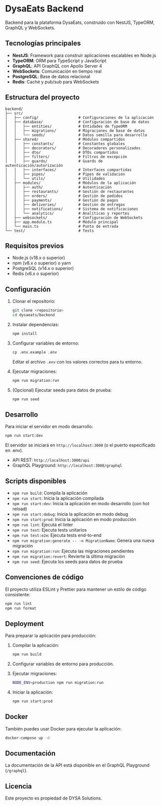 # DysaEats Backend

Backend para la plataforma DysaEats, construido con NestJS, TypeORM, GraphQL y WebSockets.

## Tecnologías principales

- **NestJS**: Framework para construir aplicaciones escalables en Node.js
- **TypeORM**: ORM para TypeScript y JavaScript
- **GraphQL**: API GraphQL con Apollo Server 4
- **WebSockets**: Comunicación en tiempo real
- **PostgreSQL**: Base de datos relacional
- **Redis**: Caché y pub/sub para WebSockets

## Estructura del proyecto

```
backend/
├── src/
│   ├── config/                  # Configuraciones de la aplicación
│   ├── database/                # Configuración de base de datos
│   │   ├── entities/            # Entidades de TypeORM
│   │   ├── migrations/          # Migraciones de base de datos
│   │   └── seeds/               # Datos semilla para desarrollo
│   ├── shared/                  # Módulos compartidos
│   │   ├── constants/           # Constantes globales
│   │   ├── decorators/          # Decoradores personalizados
│   │   ├── dto/                 # DTOs compartidos
│   │   ├── filters/             # Filtros de excepción
│   │   ├── guards/              # Guards de autenticación/autorización
│   │   ├── interfaces/          # Interfaces compartidas
│   │   ├── pipes/               # Pipes de validación
│   │   └── utils/               # Utilidades
│   ├── modules/                 # Módulos de la aplicación
│   │   ├── auth/                # Autenticación
│   │   ├── restaurants/         # Gestión de restaurantes
│   │   ├── orders/              # Gestión de pedidos
│   │   ├── payments/            # Gestión de pagos
│   │   ├── deliveries/          # Gestión de entregas
│   │   ├── notifications/       # Sistema de notificaciones
│   │   └── analytics/           # Analíticas y reportes
│   ├── websockets/              # Configuración de WebSockets
│   ├── app.module.ts            # Módulo principal
│   └── main.ts                  # Punto de entrada
└── test/                        # Tests
```

## Requisitos previos

- Node.js (v18.x o superior)
- npm (v8.x o superior) o yarn
- PostgreSQL (v14.x o superior)
- Redis (v6.x o superior)

## Configuración

1. Clonar el repositorio:
   ```bash
   git clone <repositorio>
   cd dysaeats/backend
   ```

2. Instalar dependencias:
   ```bash
   npm install
   ```

3. Configurar variables de entorno:
   ```bash
   cp .env.example .env
   ```
   Editar el archivo `.env` con los valores correctos para tu entorno.

4. Ejecutar migraciones:
   ```bash
   npm run migration:run
   ```

5. (Opcional) Ejecutar seeds para datos de prueba:
   ```bash
   npm run seed
   ```

## Desarrollo

Para iniciar el servidor en modo desarrollo:

```bash
npm run start:dev
```

El servidor se iniciará en `http://localhost:3000` (o el puerto especificado en .env).

- API REST: `http://localhost:3000/api`
- GraphQL Playground: `http://localhost:3000/graphql`

## Scripts disponibles

- `npm run build`: Compila la aplicación
- `npm run start`: Inicia la aplicación compilada
- `npm run start:dev`: Inicia la aplicación en modo desarrollo (con hot reload)
- `npm run start:debug`: Inicia la aplicación en modo debug
- `npm run start:prod`: Inicia la aplicación en modo producción
- `npm run lint`: Ejecuta el linter
- `npm run test`: Ejecuta tests unitarios
- `npm run test:e2e`: Ejecuta tests end-to-end
- `npm run migration:generate -- -n MigrationName`: Genera una nueva migración
- `npm run migration:run`: Ejecuta las migraciones pendientes
- `npm run migration:revert`: Revierte la última migración
- `npm run seed`: Ejecuta los seeds para datos de prueba

## Convenciones de código

El proyecto utiliza ESLint y Prettier para mantener un estilo de código consistente:

```bash
npm run lint
npm run format
```

## Deployment

Para preparar la aplicación para producción:

1. Compilar la aplicación:
   ```bash
   npm run build
   ```

2. Configurar variables de entorno para producción.

3. Ejecutar migraciones:
   ```bash
   NODE_ENV=production npm run migration:run
   ```

4. Iniciar la aplicación:
   ```bash
   npm run start:prod
   ```

## Docker

También puedes usar Docker para ejecutar la aplicación:

```bash
docker-compose up -d
```

## Documentación

La documentación de la API está disponible en el GraphQL Playground (`/graphql`).

## Licencia

Este proyecto es propiedad de DYSA Solutions.